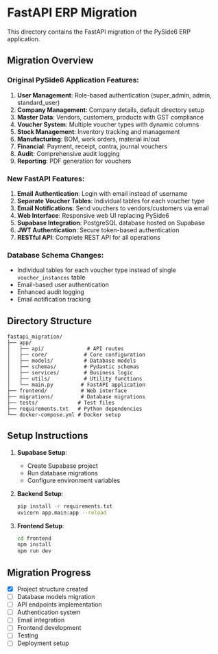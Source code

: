 # FastAPI ERP Migration

This directory contains the FastAPI migration of the PySide6 ERP application.

## Migration Overview

### Original PySide6 Application Features:
1. **User Management**: Role-based authentication (super_admin, admin, standard_user)
2. **Company Management**: Company details, default directory setup
3. **Master Data**: Vendors, customers, products with GST compliance
4. **Voucher System**: Multiple voucher types with dynamic columns
5. **Stock Management**: Inventory tracking and management
6. **Manufacturing**: BOM, work orders, material in/out
7. **Financial**: Payment, receipt, contra, journal vouchers
8. **Audit**: Comprehensive audit logging
9. **Reporting**: PDF generation for vouchers

### New FastAPI Features:
1. **Email Authentication**: Login with email instead of username
2. **Separate Voucher Tables**: Individual tables for each voucher type
3. **Email Notifications**: Send vouchers to vendors/customers via email
4. **Web Interface**: Responsive web UI replacing PySide6
5. **Supabase Integration**: PostgreSQL database hosted on Supabase
6. **JWT Authentication**: Secure token-based authentication
7. **RESTful API**: Complete REST API for all operations

### Database Schema Changes:
- Individual tables for each voucher type instead of single `voucher_instances` table
- Email-based user authentication
- Enhanced audit logging
- Email notification tracking

## Directory Structure

```
fastapi_migration/
├── app/
│   ├── api/              # API routes
│   ├── core/            # Core configuration
│   ├── models/          # Database models
│   ├── schemas/         # Pydantic schemas
│   ├── services/        # Business logic
│   ├── utils/           # Utility functions
│   └── main.py         # FastAPI application
├── frontend/           # Web interface
├── migrations/         # Database migrations
├── tests/             # Test files
├── requirements.txt   # Python dependencies
└── docker-compose.yml # Docker setup
```

## Setup Instructions

1. **Supabase Setup**:
   - Create Supabase project
   - Run database migrations
   - Configure environment variables

2. **Backend Setup**:
   ```bash
   pip install -r requirements.txt
   uvicorn app.main:app --reload
   ```

3. **Frontend Setup**:
   ```bash
   cd frontend
   npm install
   npm run dev
   ```

## Migration Progress

- [x] Project structure created
- [ ] Database models migration
- [ ] API endpoints implementation
- [ ] Authentication system
- [ ] Email integration
- [ ] Frontend development
- [ ] Testing
- [ ] Deployment setup
